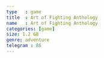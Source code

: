 ```yaml
---
type   : game
title  : Art of Fighting Anthology
name   : Art of Fighting Anthology
categories: [game]
size: 1.2 GB
genre: adventure
telegram : 86
---
```


